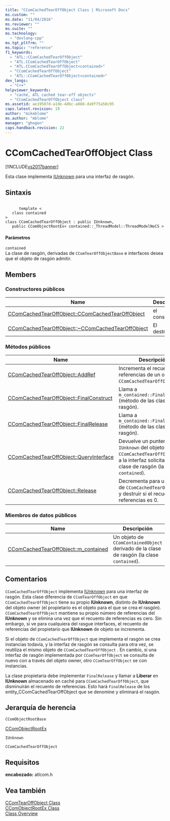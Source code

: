 ```yaml
---
title: "CComCachedTearOffObject Class | Microsoft Docs"
ms.custom: ""
ms.date: "11/04/2016"
ms.reviewer: ""
ms.suite: ""
ms.technology: 
  - "devlang-cpp"
ms.tgt_pltfrm: ""
ms.topic: "reference"
f1_keywords: 
  - "ATL::CComCachedTearOffObject"
  - "ATL.CComCachedTearOffObject"
  - "ATL.CComCachedTearOffObject<contained>"
  - "CComCachedTearOffObject"
  - "ATL::CComCachedTearOffObject<contained>"
dev_langs: 
  - "C++"
helpviewer_keywords: 
  - "caché, ATL cached tear-off objects"
  - "CComCachedTearOffObject class"
ms.assetid: ae19507d-a1de-4dbc-a988-da9f75a50c95
caps.latest.revision: 19
author: "mikeblome"
ms.author: "mblome"
manager: "ghogen"
caps.handback.revision: 22
---
```

# CComCachedTearOffObject Class
[!INCLUDE[vs2017banner](../../assembler/inline/includes/vs2017banner.md)]

Esta clase implementa [IUnknown](http://msdn.microsoft.com/library/windows/desktop/ms680509) para una interfaz de rasgón.  
  
## Sintaxis  
  
```  
  
      template <  
   class contained  
>  
class CComCachedTearOffObject : public IUnknown,  
   public CComObjectRootEx< contained::_ThreadModel::ThreadModelNoCS >  
```  
  
#### Parámetros  
 `contained`  
 La clase de rasgón, derivadas de `CComTearOffObjectBase` e interfaces desea que el objeto de rasgón admitir.  
  
## Members  
  
### Constructores públicos  
  
|Name|Descripción|  
|----------|-----------------|  
|[CComCachedTearOffObject::CComCachedTearOffObject](../Topic/CComCachedTearOffObject::CComCachedTearOffObject.md)|el constructor.|  
|[CComCachedTearOffObject::~CComCachedTearOffObject](../Topic/CComCachedTearOffObject::~CComCachedTearOffObject.md)|El destructor.|  
  
### Métodos públicos  
  
|Name|Descripción|  
|----------|-----------------|  
|[CComCachedTearOffObject::AddRef](../Topic/CComCachedTearOffObject::AddRef.md)|Incrementa el recuento de referencias de un objeto de `CComCachedTearOffObject` .|  
|[CComCachedTearOffObject::FinalConstruct](../Topic/CComCachedTearOffObject::FinalConstruct.md)|Llama a `m_contained::FinalConstruct` \(método de las clases de rasgón\).|  
|[CComCachedTearOffObject::FinalRelease](../Topic/CComCachedTearOffObject::FinalRelease.md)|Llama a `m_contained::FinalRelease` \(método de las clases de rasgón\).|  
|[CComCachedTearOffObject::QueryInterface](../Topic/CComCachedTearOffObject::QueryInterface.md)|Devuelve un puntero a `IUnknown` del objeto de `CComCachedTearOffObject` , o a la interfaz solicitada en la clase de rasgón \(la clase `contained`\).|  
|[CComCachedTearOffObject::Release](../Topic/CComCachedTearOffObject::Release.md)|Decrementa para un objeto de `CComCachedTearOffObject` y destruir si el recuento de referencias es 0.|  
  
### Miembros de datos públicos  
  
|Name|Descripción|  
|----------|-----------------|  
|[CComCachedTearOffObject::m\_contained](../Topic/CComCachedTearOffObject::m_contained.md)|Un objeto de `CComContainedObject` derivado de la clase de rasgón \(la clase `contained`\).|  
  
## Comentarios  
 `CComCachedTearOffObject` implementa [IUnknown](http://msdn.microsoft.com/library/windows/desktop/ms680509) para una interfaz de rasgón.  Esta clase diferencia de `CComTearOffObject` en que `CComCachedTearOffObject` tiene su propio **IUnknown**, distinto de **IUnknown** del objeto owner \(el propietario es el objeto para el que se crea el rasgón\).  `CComCachedTearOffObject` mantiene su propio número de referencias del **IUnknown** y se elimina una vez que el recuento de referencias es cero.  Sin embargo, si ve para cualquiera del rasgue interfaces, el recuento de referencias del propietario que **IUnknown** de objeto se incrementa.  
  
 Si el objeto de `CComCachedTearOffObject` que implementa el rasgón se crea instancias todavía, y la interfaz de rasgón se consulta para otra vez, se reutiliza el mismo objeto de `CComCachedTearOffObject` .  En cambio, si una interfaz de rasgón implementada por `CComTearOffObject` se consulta de nuevo con a través del objeto owner, otro `CComTearOffObject` se con instancias.  
  
 La clase propietaria debe implementar `FinalRelease` y llamar a **Liberar** en **IUnknown** almacenado en caché para `CComCachedTearOffObject`, que disminuirán el recuento de referencias.  Esto hará `FinalRelease` de los entity\_CComCachedTearOffObject que se denomine y eliminará el rasgón.  
  
## Jerarquía de herencia  
 `CComObjectRootBase`  
  
 [CComObjectRootEx](../../atl/reference/ccomobjectrootex-class.md)  
  
 `IUnknown`  
  
 `CComCachedTearOffObject`  
  
## Requisitos  
 **encabezado:** atlcom.h  
  
## Vea también  
 [CComTearOffObject Class](../../atl/reference/ccomtearoffobject-class.md)   
 [CComObjectRootEx Class](../../atl/reference/ccomobjectrootex-class.md)   
 [Class Overview](../../atl/atl-class-overview.md)